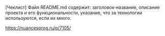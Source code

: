 [Чеклист] Файл README.md содержит:
заголовок-название,
описание проекта и его функциональности,
указание, что за технологии используются, если их много.

https://nuancesprog.ru/p/7105/
